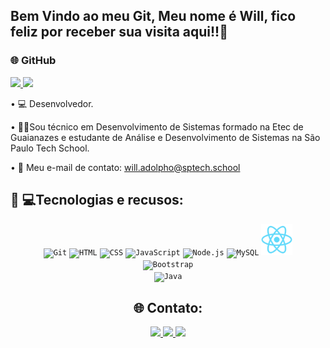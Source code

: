 ## Bem Vindo ao meu Git, Meu nome é Will, fico feliz por receber sua visita aqui!!👨‍

###  🌐 GitHub

<div>
    <a href="https://github.com/dantaswilljpg">
       <img height="175em" src="https://github-readme-stats.vercel.app/api?username=dantaswilljpg&show_icons=true&theme=tokyonight">
       <img height="175em" src="https://github-readme-stats.vercel.app/api/top-langs/?username=dantaswilljpg&theme=tokyonight&layout=compact&langs_count=8">
    </a>
</div>


• 💻 Desenvolvedor.

• 👨‍🎓Sou técnico em Desenvolvimento de Sistemas formado na Etec de Guaianazes e estudante de Análise e Desenvolvimento de Sistemas na São Paulo Tech School.

• 📧 Meu e-mail de contato: will.adolpho@sptech.school

## 👨‍ 💻Tecnologias e recusos:

<div align="center">
	<code><img height="50" src="https://user-images.githubusercontent.com/25181517/192108372-f71d70ac-7ae6-4c0d-8395-51d8870c2ef0.png" alt="Git" title="Git" /></code>
	<code><img height="50" src="https://user-images.githubusercontent.com/25181517/192158954-f88b5814-d510-4564-b285-dff7d6400dad.png" alt="HTML" title="HTML" /></code>
	<code><img height="50" src="https://user-images.githubusercontent.com/25181517/183898674-75a4a1b1-f960-4ea9-abcb-637170a00a75.png" alt="CSS" title="CSS" /></code>
	<code><img height="50" src="https://user-images.githubusercontent.com/25181517/117447155-6a868a00-af3d-11eb-9cfe-245df15c9f3f.png" alt="JavaScript" title="JavaScript" 
  /></code>
	<code><img height="50" src="https://user-images.githubusercontent.com/25181517/183568594-85e280a7-0d7e-4d1a-9028-c8c2209e073c.png" alt="Node.js" title="Node.js" /></code>
	<code><img height="50" src="https://user-images.githubusercontent.com/25181517/183896128-ec99105a-ec1a-4d85-b08b-1aa1620b2046.png" alt="MySQL" title="MySQL" /></code>
	<code><img height="50" src="https://raw.githubusercontent.com/devicons/devicon/master/icons/react/react-original.svg" alt="MySQL" title="React" />
</code>
	<code><img height="50" src="https://cdn.jsdelivr.net/gh/devicons/devicon/icons/bootstrap/bootstrap-original.svg" alt="Bootstrap" title="Bootstrap" />
</code>
	<code><img height="50" src="https://cdn.jsdelivr.net/gh/devicons/devicon/icons/java/java-original.svg" alt="Java" title="Java" />
</code>


## 🌐 Contato:

<a href="https://www.linkedin.com/in/ti-alves/](https://www.linkedin.com/in/will-gustavo-dantas-adolpho-54532922b" target="_blank">
  <img src="https://img.shields.io/badge/LinkedIn-blue?logo=linkedin&logoColor=white&style=for-the-badge">
</a>
<a href="mailto:willgustavodantasadolpho@gmail.com" target="_blank">
  <img src="https://img.shields.io/badge/Gmail-D14836?style=for-the-badge&logo=gmail&logoColor=white">
</a>
 <a href="https://www.instagram.com/dantass_jpg/?hl=pt-br" target="_blank">
<img src="https://img.shields.io/badge/-Instagram-%23E4405F?style=for-the-badge&logo=instagram&logoColor=white" target="_blank">
</a>

